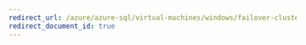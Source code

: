```yaml
---
redirect_url: /azure/azure-sql/virtual-machines/windows/failover-cluster-instance-storage-spaces-direct-manually-configure
redirect_document_id: true
---
```

